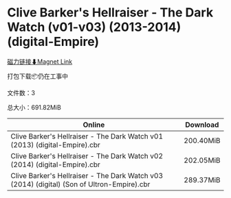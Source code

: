 # Clive Barker's Hellraiser - The Dark Watch (v01-v03) (2013-2014) (digital-Empire)

[磁力链接⬇Magnet Link](magnet:?xt=urn:btih:7a97c2994a094b6cbab6602eb78ac1218caf7b55&dn=Clive%20Barker%27s%20Hellraiser%20-%20The%20Dark%20Watch%20%28v01-v03%29%20%282013-2014%29%20%28digital-Empire%29)

打包下载📦仍在工事中

文件数：3

总大小：691.82MiB

Online | Download
--- | ---
Clive Barker's Hellraiser - The Dark Watch v01 (2013) (digital-Empire).cbr | 200.40MiB
Clive Barker's Hellraiser - The Dark Watch v02 (2014) (digital-Empire).cbr | 202.05MiB
Clive Barker's Hellraiser - The Dark Watch v03 (2014) (digital) (Son of Ultron-Empire).cbr | 289.37MiB